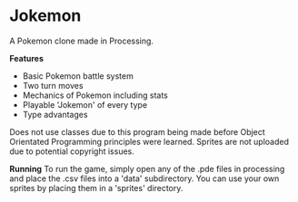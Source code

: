 # Jokemon
A Pokemon clone made in Processing.

**Features**
- Basic Pokemon battle system
- Two turn moves
- Mechanics of Pokemon including stats
- Playable 'Jokemon' of every type
- Type advantages

Does not use classes due to this program being made before Object Orientated Programming principles were learned. Sprites are not uploaded due to potential copyright issues.

**Running**
To run the game, simply open any of the .pde files in processing and place the .csv files into a 'data' subdirectory. You can use your own sprites by placing them in a 'sprites' directory.
